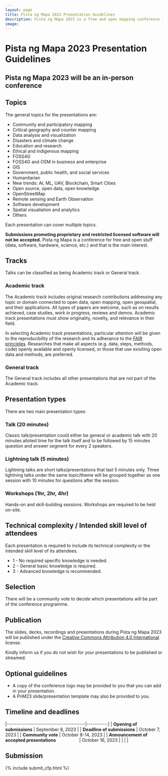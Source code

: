 ```yaml
---
layout: page
title: Pista ng Mapa 2023 Presentation Guidelines
description: Pista ng Mapa 2023 is a free and open mapping conference in the Philippines
image:
---
```

<h1 class="color-primary-4 mb-4">Pista ng Mapa 2023 Presentation Guidelines</h1>

## Pista ng Mapa 2023 will be an in-person conference

## Topics

The general topics for the presentations are:

* Community and participatory mapping
* Critical geography and counter mapping
* Data analysis and visualization
* Disasters and climate change
* Education and research
* Ethical and indigenous mapping
* FOSS4G
* FOSS4G and OSM in business and enterprise
* GIS
* Government, public health, and social services
* Humanitarian
* New trends: AI, ML, UAV, Blockchain, Smart Cities
* Open source, open data, open knowledge
* OpenStreetMap
* Remote sensing and Earth Observation
* Software development
* Spatial visualiation and analytics
* Others

Each presentation can cover multiple topics.

<strong>Submissions promoting proprietary and restricted licensed software will not be accepted.</strong> Pista ng Mapa is a conference for free and open stuff (data, software, hardware, science, etc.) and that is the main interest.

## Tracks

Talks can be classified as being Academic track or General track.

### Academic track

The Academic track includes original research contributions addressing any topic or domain connected to open data, open mapping, open geospatial, and their applications. All types of papers are welcome, such as on results achieved, case studies, work in progress, reviews and demos. Academic track presentations must show originality, novelty, and relevance in their field.

In selecting Academic track presentations, particular attention will be given to the reproducibility of the research and its adherance to the [FAIR principles](https://www.go-fair.org/fair-principles/). Researches that make all aspects (e.g. data, steps, methods, code) openly available and openly licensed, or those that use exisiting open data and methods, are preferred.

### General track

The General track includes all other presentations that are not part of the Academic track.

## Presentation types

There are two main presentation types:

### Talk (20 minutes)

Classic talk/presentation could either be general or academic talk with 20 minutes alloted time for the talk itself and to be followed by 15 minutes question and answer segment for every 2 speakers.

### Lightning talk (5 minutes)

Lightning talks are short talks/presentations that last 5 minutes only. Three lightning talks under the same topic/theme will be grouped together as one session with 10 minutes for questions after the session.

### Workshops (1hr, 2hr, 4hr)

Hands-on and skill-building sessions. Workshops are required to be held on-site.

## Technical complexity / Intended skill level of attendees

Each presentation is required to include its technical complexity or the intended skill level of its attendees.

* 1 - No required specific knowledge is needed.
* 2 - General basic knowledge is required.
* 3 - Advanced knowledge is recommended.

## Selection

There will be a community vote to decide which presentations will be part of the conference programme.

## Publication

The slides, decks, recordings and presentations during Pista ng Mapa 2023 will be published under the [Creative Commons Attribution 4.0 International](https://creativecommons.org/licenses/by/4.0/) license.

Kindly inform us if you do not wish for your presentations to be published or streamed.

## Optional guidelines
* A copy of the conference logo may be provided to you that you can add in your presentation.
* A PnM23 slide/presentation template may also be provided to you.

## Timeline and deadlines

|---------------------------------------|----------:|
| **Opening of submissions**            |     September 8, 2023     |
| **Deadline of submissions**           |     October 7, 2023    |
| **Community vote**                    |     October 8-14, 2023    |
| **Announcement of accepted presentations** &nbsp; &nbsp; &nbsp; &nbsp; &nbsp; &nbsp; &nbsp; &nbsp; &nbsp; |     October 16, 2023    |
|   |   |

## Submission
{% include submit_cfp.html %}